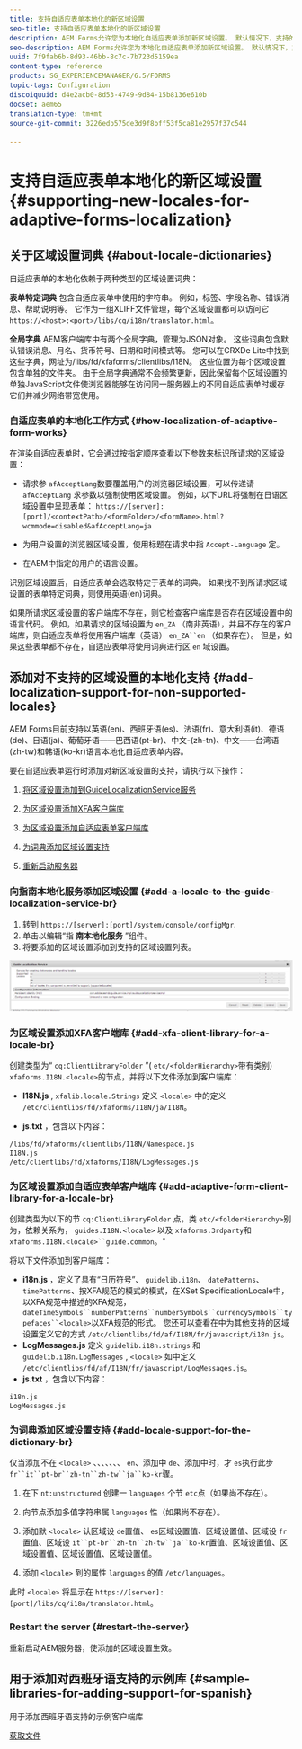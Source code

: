 ```yaml
---
title: 支持自适应表单本地化的新区域设置
seo-title: 支持自适应表单本地化的新区域设置
description: AEM Forms允许您为本地化自适应表单添加新区域设置。 默认情况下，支持的区域设置为英语、法语、德语和日语。
seo-description: AEM Forms允许您为本地化自适应表单添加新区域设置。 默认情况下，支持的区域设置为英语、法语、德语和日语。
uuid: 7f9fab6b-8d93-46bb-8c7c-7b723d5159ea
content-type: reference
products: SG_EXPERIENCEMANAGER/6.5/FORMS
topic-tags: Configuration
discoiquuid: d4e2acb0-8d53-4749-9d84-15b8136e610b
docset: aem65
translation-type: tm+mt
source-git-commit: 3226edb575de3d9f8bff53f5ca81e2957f37c544

---
```



# 支持自适应表单本地化的新区域设置{#supporting-new-locales-for-adaptive-forms-localization}

## 关于区域设置词典 {#about-locale-dictionaries}

自适应表单的本地化依赖于两种类型的区域设置词典：

**表单特定词典** 包含自适应表单中使用的字符串。 例如，标签、字段名称、错误消息、帮助说明等。 它作为一组XLIFF文件管理，每个区域设置都可以访问它 `https://<host>:<port>/libs/cq/i18n/translator.html`。

**全局字典** AEM客户端库中有两个全局字典，管理为JSON对象。 这些词典包含默认错误消息、月名、货币符号、日期和时间模式等。 您可以在CRXDe Lite中找到这些字典，网址为/libs/fd/xfaforms/clientlibs/I18N。 这些位置为每个区域设置包含单独的文件夹。 由于全局字典通常不会频繁更新，因此保留每个区域设置的单独JavaScript文件使浏览器能够在访问同一服务器上的不同自适应表单时缓存它们并减少网络带宽使用。

### 自适应表单的本地化工作方式 {#how-localization-of-adaptive-form-works}

在渲染自适应表单时，它会通过按指定顺序查看以下参数来标识所请求的区域设置：

* 请求参 `afAcceptLang`数要覆盖用户的浏览器区域设置，可以传递请 `afAcceptLang` 求参数以强制使用区域设置。 例如，以下URL将强制在日语区域设置中呈现表单：
   `https://[server]:[port]/<contextPath>/<formFolder>/<formName>.html?wcmmode=disabled&afAcceptLang=ja`

* 为用户设置的浏览器区域设置，使用标题在请求中指 `Accept-Language` 定。

* 在AEM中指定的用户的语言设置。

识别区域设置后，自适应表单会选取特定于表单的词典。 如果找不到所请求区域设置的表单特定词典，则使用英语(en)词典。

如果所请求区域设置的客户端库不存在，则它检查客户端库是否存在区域设置中的语言代码。 例如，如果请求的区域设置为 `en_ZA` （南非英语），并且不存在的客户端库，则自适应表单将使用客户端库（英语） `en_ZA``en` （如果存在）。 但是，如果这些表单都不存在，自适应表单将使用词典进行区 `en` 域设置。

## 添加对不支持的区域设置的本地化支持 {#add-localization-support-for-non-supported-locales}

AEM Forms目前支持以英语(en)、西班牙语(es)、法语(fr)、意大利语(it)、德语(de)、日语(ja)、葡萄牙语——巴西语(pt-br)、中文-(zh-tn)、中文——台湾语(zh-tw)和韩语(ko-kr)语言本地化自适应表单内容。

要在自适应表单运行时添加对新区域设置的支持，请执行以下操作：

1. [将区域设置添加到GuideLocalizationService服务](../../forms/using/supporting-new-language-localization.md#p-add-a-locale-to-the-guide-localization-service-br-p)

1. [为区域设置添加XFA客户端库](../../forms/using/supporting-new-language-localization.md#p-add-xfa-client-library-for-a-locale-br-p)

1. [为区域设置添加自适应表单客户端库](../../forms/using/supporting-new-language-localization.md#p-add-adaptive-form-client-library-for-a-locale-br-p)
1. [为词典添加区域设置支持](../../forms/using/supporting-new-language-localization.md#p-add-locale-support-for-the-dictionary-br-p)
1. [重新启动服务器](../../forms/using/supporting-new-language-localization.md#p-restart-the-server-p)

### 向指南本地化服务添加区域设置 {#add-a-locale-to-the-guide-localization-service-br}

1. 转到 `https://[server]:[port]/system/console/configMgr`.
1. 单击以编辑“指 **南本地化服务** ”组件。
1. 将要添加的区域设置添加到支持的区域设置列表。

![指南本地化服务](assets/configservice.png)

### 为区域设置添加XFA客户端库 {#add-xfa-client-library-for-a-locale-br}

创建类型为“ `cq:ClientLibraryFolder` ”( `etc/<folderHierarchy>`带有类别) `xfaforms.I18N.<locale>`的节点，并将以下文件添加到客户端库：

* **I18N.js** , `xfalib.locale.Strings` 定义 `<locale>` 中的定义 `/etc/clientlibs/fd/xfaforms/I18N/ja/I18N`。

* **js.txt** ，包含以下内容：

```
/libs/fd/xfaforms/clientlibs/I18N/Namespace.js
I18N.js
/etc/clientlibs/fd/xfaforms/I18N/LogMessages.js
```

### 为区域设置添加自适应表单客户端库 {#add-adaptive-form-client-library-for-a-locale-br}

创建类型为以下的节 `cq:ClientLibraryFolder` 点，类 `etc/<folderHierarchy>`别为，依赖关系为， `guides.I18N.<locale>` 以及 `xfaforms.3rdparty`和 `xfaforms.I18N.<locale>``guide.common`。&quot;

将以下文件添加到客户端库：

* **i18n.js** ，定义了具有“日历符号”、 `guidelib.i18n`、 `datePatterns`、 `timePatterns`、按XFA规范的模式的模式，在XSet SpecificationLocale中，以XFA规范中描述的XFA规范， `dateTimeSymbols``numberPatterns``numberSymbols``currencySymbols``typefaces``<locale>`[](https://helpx.adobe.com/content/dam/Adobe/specs/xfa_spec_3_3.pdf)以XFA规范的形式。 您还可以查看在中为其他支持的区域设置定义它的方式 `/etc/clientlibs/fd/af/I18N/fr/javascript/i18n.js`。
* **LogMessages.js** 定义 `guidelib.i18n.strings` 和 `guidelib.i18n.LogMessages` , `<locale>` 如中定义 `/etc/clientlibs/fd/af/I18N/fr/javascript/LogMessages.js`。
* **js.txt** ，包含以下内容：

```
i18n.js
LogMessages.js
```

### 为词典添加区域设置支持 {#add-locale-support-for-the-dictionary-br}

仅当添加不在 `<locale>` 、、、、、、、 `en`、添加中 `de`、添加中时，才 `es`执行此步 `fr``it``pt-br``zh-tn``zh-tw``ja``ko-kr`骤。

1. 在下 `nt:unstructured` 创建一 `languages` 个节 `etc`点（如果尚不存在）。

1. 向节点添加多值字符串属 `languages` 性（如果尚不存在）。
1. 添加默 `<locale>` 认区域设 `de`置值、 `es`区域设置值、区域设置值、区域设 `fr`置值、区域设 `it``pt-br``zh-tn``zh-tw``ja``ko-kr`置值、区域设置值、区域设置值、区域设置值、区域设置值。

1. 添加 `<locale>` 到的属性 `languages` 的值 `/etc/languages`。

此时 `<locale>` 将显示在 `https://[server]:[port]/libs/cq/i18n/translator.html`。

### Restart the server {#restart-the-server}

重新启动AEM服务器，使添加的区域设置生效。

## 用于添加对西班牙语支持的示例库 {#sample-libraries-for-adding-support-for-spanish}

用于添加西班牙语支持的示例客户端库

[获取文件](assets/sample.zip)
